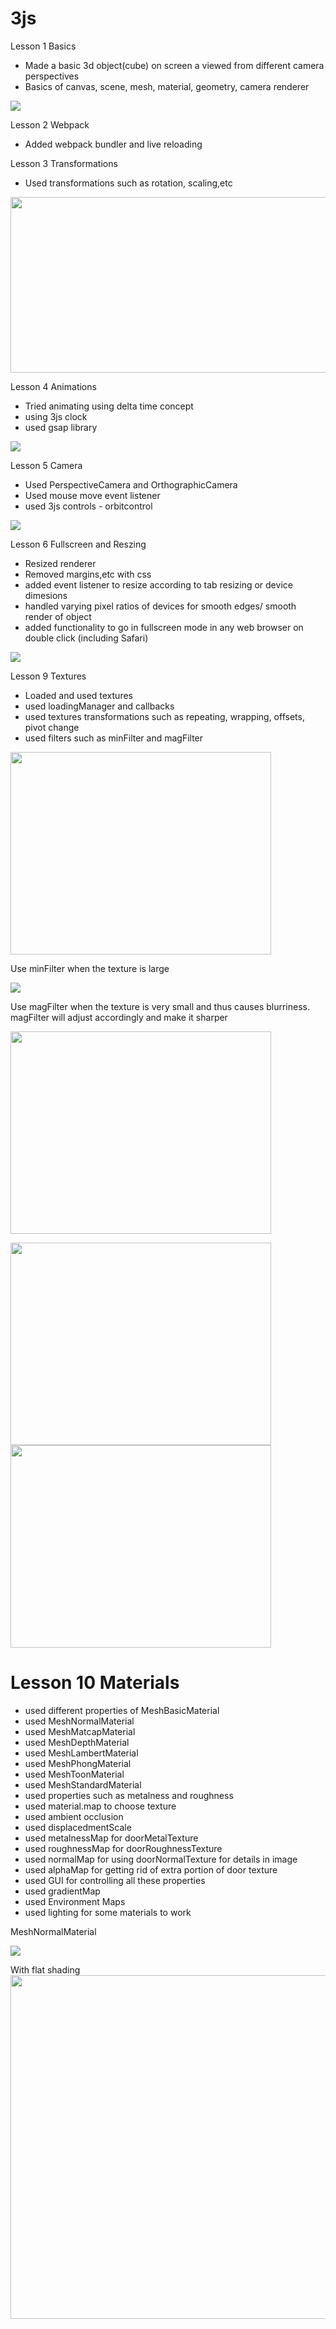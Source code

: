 # 3js

Lesson 1 Basics

* Made a basic 3d object(cube) on screen a viewed from different camera perspectives
* Basics of canvas, scene, mesh, material, geometry, camera renderer

![](https://github.com/aryan1519/3js/blob/main/gifs/Lesson%201%20Basics.png)

Lesson 2 Webpack

* Added webpack bundler and live reloading

Lesson 3 Transformations

* Used transformations such as rotation, scaling,etc

<img src="https://github.com/aryan1519/3js/blob/main/gifs/Lesson%203%20Transformations.png" width="600" height="281">

Lesson 4 Animations

* Tried animating using delta time concept
* using 3js clock
* used gsap library

![](https://github.com/aryan1519/3js/blob/main/gifs/Lesson%20%204%20Animations.gif)

Lesson 5 Camera

* Used PerspectiveCamera and OrthographicCamera 
* Used mouse move event listener
* used 3js controls - orbitcontrol

![](https://github.com/aryan1519/3js/blob/main/gifs/Lesson%205%20Camera.gif)

Lesson 6 Fullscreen and Reszing

* Resized renderer
* Removed margins,etc with css
* added event listener to resize according to tab resizing or device dimesions
* handled varying pixel ratios of devices for smooth edges/ smooth render of object
* added functionality to go in fullscreen mode in any web browser on double click (including Safari)

![](https://github.com/aryan1519/3js/blob/main/gifs/Lesson%206%20Fullscreen%20and%20Resizing.gif)

Lesson 9 Textures

* Loaded and used textures
* used loadingManager and callbacks
* used textures transformations such as repeating, wrapping, offsets, pivot change
* used filters such as minFilter and magFilter

<img src="https://github.com/aryan1519/3js/blob/main/gifs/Lesson%209%20Textures.PNG" width="417" height="324">

Use minFilter when the texture is large 

![](https://github.com/aryan1519/3js/blob/main/gifs/Lesson%209%20No%20minFilter%20to%20minFilter.gif)

Use magFilter when the texture is very small and thus causes blurriness. magFilter will adjust accordingly and make it sharper

<img src="https://github.com/aryan1519/3js/blob/main/gifs/Lesson%209%20No%20magFilter%20to%20magFilter.gif" width="417" height="324">

<img src="https://github.com/aryan1519/3js/blob/main/gifs/Lesson%209%20no_mag.PNG" width="417" height="324"> <img src="https://github.com/aryan1519/3js/blob/main/gifs/Lesson%209%20magfilter.PNG" width="417" height="324">

<h1>Lesson 10 Materials</h1>

* used different properties of MeshBasicMaterial
* used MeshNormalMaterial
* used MeshMatcapMaterial
* used MeshDepthMaterial
* used MeshLambertMaterial 
* used MeshPhongMaterial
* used MeshToonMaterial
* used MeshStandardMaterial
* used properties such as metalness and roughness
* used material.map to choose texture
* used ambient occlusion
* used displacedmentScale
* used metalnessMap for doorMetalTexture
* used roughnessMap for doorRoughnessTexture
* used normalMap for using doorNormalTexture for details in image
* used alphaMap for getting rid of extra portion of door texture
* used GUI for controlling all these properties
* used gradientMap
* used Environment Maps
* used lighting for some materials to work

MeshNormalMaterial

<img src="https://github.com/aryan1519/3js/blob/main/gifs/Lesson%2010/MeshNormalMaterial.gif">

With flat shading
<img src="https://github.com/aryan1519/3js/blob/main/gifs/Lesson%2010/flatShading.PNG" width = "700" height = "550">

